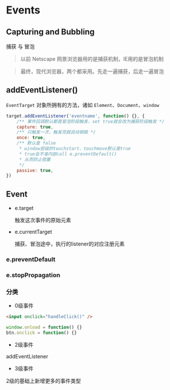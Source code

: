 # Events

## Capturing and Bubbling

捕获 与 冒泡

> 以前 Netscape 网景浏览器用的是捕获机制，IE用的是冒泡机制

> 最终，现代浏览器，两个都采用。先走一遍捕获，后走一遍冒泡

## addEventListener()

`EventTarget` 对象所拥有的方法，诸如 `Element`、`Document`、`window`

```javascript
target.addEventListener('eventname', function() {}, {
    /** 事件回调默认都是冒泡阶段触发，set true就会改为捕获阶段触发 */
    capture: true,
    /** 只触发一次，触发完就自动销毁 */
    once: true,
    /** 默认是 false
     * window层级的touchstart、touchmove默认是true
     * true会不准内部call e.preventDefault()
     * 从而防止阻塞
     */
    passive: true,
})
```

## Event

* e.target

    触发这次事件的原始元素

* e.currentTarget

    捕获、冒泡途中，执行的listener的对应注册元素

### e.preventDefault

### e.stopPropagation

### 分类

* 0级事件

```html
<input onclick="handleClick()" />
```

```javascript
window.onload = function() {}
btn.onclick = function() {}
```

* 2级事件

addEventListener

* 3级事件

2级的基础上新增更多的事件类型